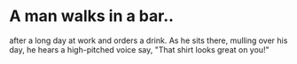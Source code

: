 # A man walks in a bar..

after a long day at work and orders a drink. As he sits there, mulling over his day, he hears a high-pitched voice say, "That shirt looks great on you!" 
